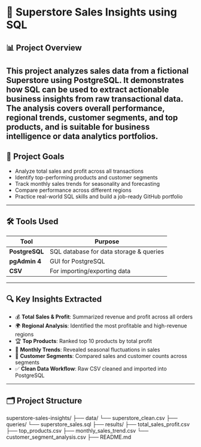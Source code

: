 # 🛒 Superstore Sales Insights using SQL
## 📊 Project Overview
This project analyzes sales data from a fictional Superstore using PostgreSQL. It demonstrates how SQL can be used to extract actionable business insights from raw transactional data.
The analysis covers overall performance, regional trends, customer segments, and top products, and is suitable for business intelligence or data analytics portfolios.
---
## 🎯 Project Goals
- Analyze total sales and profit across all transactions
- Identify top-performing products and customer segments
- Track monthly sales trends for seasonality and forecasting
- Compare performance across different regions
- Practice real-world SQL skills and build a job-ready GitHub portfolio
---
## 🛠️ Tools Used
| Tool            | Purpose                                |
|-----------------|----------------------------------------|
| **PostgreSQL**  | SQL database for data storage & queries|
| **pgAdmin 4**   | GUI for PostgreSQL                     |
| **CSV**         | For importing/exporting data           |
---
## 🔍 Key Insights Extracted
- 💰 **Total Sales & Profit**: Summarized revenue and profit across all orders
- 🌍 **Regional Analysis**: Identified the most profitable and high-revenue regions
- 🏆 **Top Products**: Ranked top 10 products by total profit
- 📆 **Monthly Trends**: Revealed seasonal fluctuations in sales
- 👥 **Customer Segments**: Compared sales and customer counts across segments
- ✅ **Clean Data Workflow**: Raw CSV cleaned and imported into PostgreSQL
---
## 🗂️ Project Structure
superstore-sales-insights/
├── data/
  └── superstore_clean.csv
├── queries/
  └── superstore_sales.sql
├── results/
 ├── total_sales_profit.csv
 ├── top_products.csv
 ├── monthly_sales_trend.csv
 └── customer_segment_analysis.csv
├── README.md

